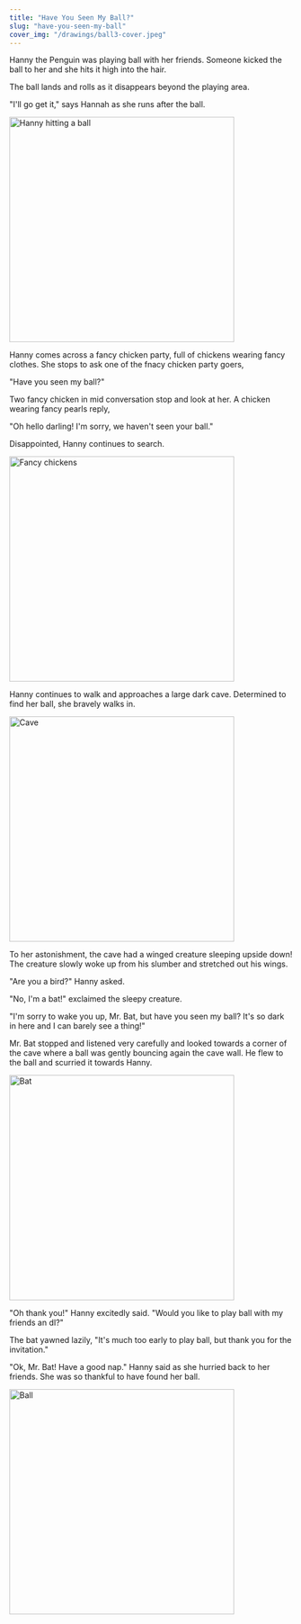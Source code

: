 ```yaml
---
title: "Have You Seen My Ball?"
slug: "have-you-seen-my-ball"
cover_img: "/drawings/ball3-cover.jpeg"
---
```


Hanny the Penguin was playing ball with her friends. Someone kicked the ball to her and she hits it high into the hair.

The ball lands and rolls as it disappears beyond the playing area.

"I'll go get it," says Hannah as she runs after the ball.

<img src="/drawings/ball1.jpeg" alt="Hanny hitting a ball" width="400"/>

Hanny comes across a fancy chicken party, full of chickens wearing fancy clothes. She stops to ask one of the fnacy chicken party goers,

"Have you seen my ball?"

Two fancy chicken in mid conversation stop and look at her. A chicken wearing fancy pearls reply,

"Oh hello darling! I'm sorry, we haven't seen your ball."

Disappointed, Hanny continues to search.

<img src="/drawings/ball2.jpeg" alt="Fancy chickens" width="400"/>

Hanny continues to walk and approaches a large dark cave. Determined to find her ball, she bravely walks in.

<img src="/drawings/ball3.jpeg" alt="Cave" width="400"/>

To her astonishment, the cave had a winged creature sleeping upside down! The creature slowly woke up from his slumber and stretched out his wings.

"Are you a bird?" Hanny asked.

"No, I'm a bat!" exclaimed the sleepy creature.

"I'm sorry to wake you up, Mr. Bat, but have you
seen my ball? It's so dark in here and I can barely see a thing!"

Mr. Bat stopped and listened very carefully and looked towards a corner of the cave where a ball was gently bouncing again the cave wall. He flew to the ball and scurried it towards Hanny.

<img src="/drawings/ball4.jpeg" alt="Bat" width="400"/>

"Oh thank you!" Hanny excitedly said.
"Would you like to play ball with my friends an dI?"

The bat yawned lazily, "It's much too early to play ball, but thank you for the invitation."

"Ok, Mr. Bat! Have a good nap." Hanny said as she
hurried back to her friends. She was so thankful to have found her ball.

<img src="/drawings/ball5.jpeg" alt="Ball" width="400"/>
